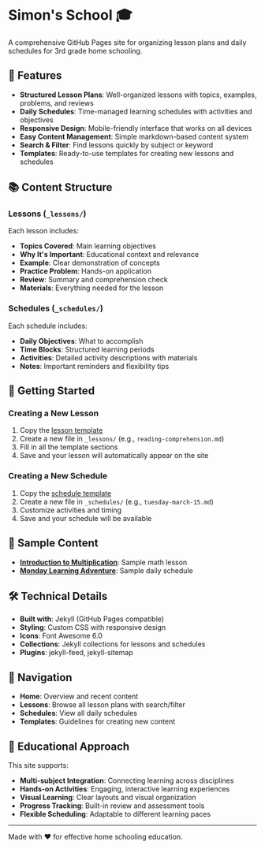 # Simon's School 🎓

A comprehensive GitHub Pages site for organizing lesson plans and daily schedules for 3rd grade home schooling.

## 🌟 Features

- **Structured Lesson Plans**: Well-organized lessons with topics, examples, problems, and reviews
- **Daily Schedules**: Time-managed learning schedules with activities and objectives  
- **Responsive Design**: Mobile-friendly interface that works on all devices
- **Easy Content Management**: Simple markdown-based content system
- **Search & Filter**: Find lessons quickly by subject or keyword
- **Templates**: Ready-to-use templates for creating new lessons and schedules

## 📚 Content Structure

### Lessons (`_lessons/`)
Each lesson includes:
- **Topics Covered**: Main learning objectives
- **Why It's Important**: Educational context and relevance
- **Example**: Clear demonstration of concepts
- **Practice Problem**: Hands-on application
- **Review**: Summary and comprehension check
- **Materials**: Everything needed for the lesson

### Schedules (`_schedules/`)
Each schedule includes:
- **Daily Objectives**: What to accomplish
- **Time Blocks**: Structured learning periods
- **Activities**: Detailed activity descriptions with materials
- **Notes**: Important reminders and flexibility tips

## 🚀 Getting Started

### Creating a New Lesson
1. Copy the [lesson template](lesson-template.md)
2. Create a new file in `_lessons/` (e.g., `reading-comprehension.md`)
3. Fill in all the template sections
4. Save and your lesson will automatically appear on the site

### Creating a New Schedule  
1. Copy the [schedule template](schedule-template.md)
2. Create a new file in `_schedules/` (e.g., `tuesday-march-15.md`)
3. Customize activities and timing
4. Save and your schedule will be available

## 📖 Sample Content

- **[Introduction to Multiplication](/_lessons/multiplication-basics.md)**: Sample math lesson
- **[Monday Learning Adventure](/_schedules/monday-january-15.md)**: Sample daily schedule

## 🛠️ Technical Details

- **Built with**: Jekyll (GitHub Pages compatible)
- **Styling**: Custom CSS with responsive design
- **Icons**: Font Awesome 6.0
- **Collections**: Jekyll collections for lessons and schedules
- **Plugins**: jekyll-feed, jekyll-sitemap

## 📱 Navigation

- **Home**: Overview and recent content
- **Lessons**: Browse all lesson plans with search/filter
- **Schedules**: View all daily schedules
- **Templates**: Guidelines for creating new content

## 🎯 Educational Approach

This site supports:
- **Multi-subject Integration**: Connecting learning across disciplines
- **Hands-on Activities**: Engaging, interactive learning experiences
- **Visual Learning**: Clear layouts and visual organization
- **Progress Tracking**: Built-in review and assessment tools
- **Flexible Scheduling**: Adaptable to different learning paces

---

Made with ❤️ for effective home schooling education.
